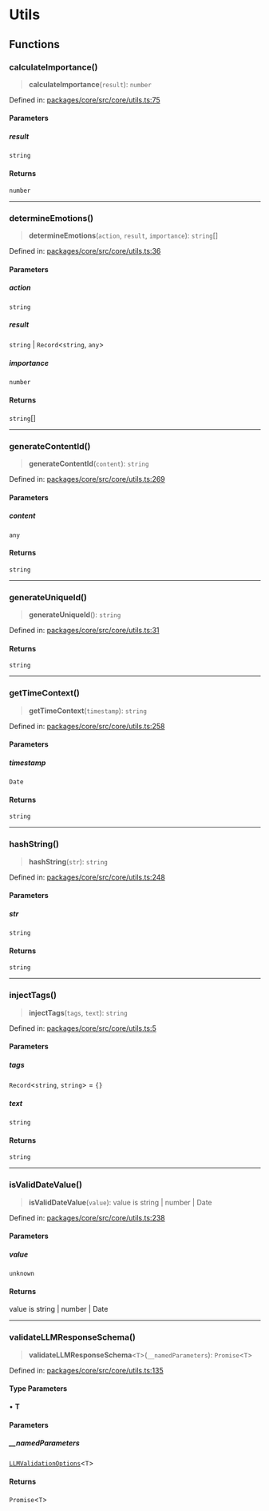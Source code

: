 # Utils

## Functions

### calculateImportance()

> **calculateImportance**(`result`): `number`

Defined in: [packages/core/src/core/utils.ts:75](https://github.com/daydreamsai/daydreams/blob/f0e72101c0795a088a55fd072950f44bb2267eb0/packages/core/src/core/utils.ts#L75)

#### Parameters

##### result

`string`

#### Returns

`number`

***

### determineEmotions()

> **determineEmotions**(`action`, `result`, `importance`): `string`[]

Defined in: [packages/core/src/core/utils.ts:36](https://github.com/daydreamsai/daydreams/blob/f0e72101c0795a088a55fd072950f44bb2267eb0/packages/core/src/core/utils.ts#L36)

#### Parameters

##### action

`string`

##### result

`string` | `Record`\<`string`, `any`\>

##### importance

`number`

#### Returns

`string`[]

***

### generateContentId()

> **generateContentId**(`content`): `string`

Defined in: [packages/core/src/core/utils.ts:269](https://github.com/daydreamsai/daydreams/blob/f0e72101c0795a088a55fd072950f44bb2267eb0/packages/core/src/core/utils.ts#L269)

#### Parameters

##### content

`any`

#### Returns

`string`

***

### generateUniqueId()

> **generateUniqueId**(): `string`

Defined in: [packages/core/src/core/utils.ts:31](https://github.com/daydreamsai/daydreams/blob/f0e72101c0795a088a55fd072950f44bb2267eb0/packages/core/src/core/utils.ts#L31)

#### Returns

`string`

***

### getTimeContext()

> **getTimeContext**(`timestamp`): `string`

Defined in: [packages/core/src/core/utils.ts:258](https://github.com/daydreamsai/daydreams/blob/f0e72101c0795a088a55fd072950f44bb2267eb0/packages/core/src/core/utils.ts#L258)

#### Parameters

##### timestamp

`Date`

#### Returns

`string`

***

### hashString()

> **hashString**(`str`): `string`

Defined in: [packages/core/src/core/utils.ts:248](https://github.com/daydreamsai/daydreams/blob/f0e72101c0795a088a55fd072950f44bb2267eb0/packages/core/src/core/utils.ts#L248)

#### Parameters

##### str

`string`

#### Returns

`string`

***

### injectTags()

> **injectTags**(`tags`, `text`): `string`

Defined in: [packages/core/src/core/utils.ts:5](https://github.com/daydreamsai/daydreams/blob/f0e72101c0795a088a55fd072950f44bb2267eb0/packages/core/src/core/utils.ts#L5)

#### Parameters

##### tags

`Record`\<`string`, `string`\> = `{}`

##### text

`string`

#### Returns

`string`

***

### isValidDateValue()

> **isValidDateValue**(`value`): value is string \| number \| Date

Defined in: [packages/core/src/core/utils.ts:238](https://github.com/daydreamsai/daydreams/blob/f0e72101c0795a088a55fd072950f44bb2267eb0/packages/core/src/core/utils.ts#L238)

#### Parameters

##### value

`unknown`

#### Returns

value is string \| number \| Date

***

### validateLLMResponseSchema()

> **validateLLMResponseSchema**\<`T`\>(`__namedParameters`): `Promise`\<`T`\>

Defined in: [packages/core/src/core/utils.ts:135](https://github.com/daydreamsai/daydreams/blob/f0e72101c0795a088a55fd072950f44bb2267eb0/packages/core/src/core/utils.ts#L135)

#### Type Parameters

• **T**

#### Parameters

##### \_\_namedParameters

[`LLMValidationOptions`](Types.md#llmvalidationoptionst)\<`T`\>

#### Returns

`Promise`\<`T`\>

